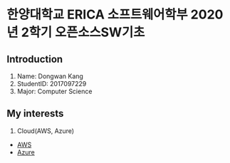 # 한양대학교 ERICA 소프트웨어학부 2020년 2학기 오픈소스SW기초

## Introduction
1. Name: Dongwan Kang
2. StudentID: 2017097229
3. Major: Computer Science

## My interests
1. Cloud(AWS, Azure)
* [AWS](https://aws.amazon.com)
* [Azure](https://azure.microsoft.com)
